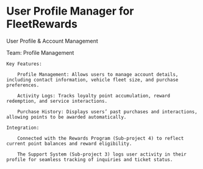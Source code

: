 # User Profile Manager for FleetRewards
User Profile & Account Management

Team: Profile Management

    Key Features:

        Profile Management: Allows users to manage account details, including contact information, vehicle fleet size, and purchase preferences.

        Activity Logs: Tracks loyalty point accumulation, reward redemption, and service interactions.

        Purchase History: Displays users’ past purchases and interactions, allowing points to be awarded automatically.

    Integration:

        Connected with the Rewards Program (Sub-project 4) to reflect current point balances and reward eligibility.

        The Support System (Sub-project 3) logs user activity in their profile for seamless tracking of inquiries and ticket status.
